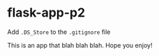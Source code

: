 # flask-app-p2

Add `.DS_Store` to the `.gitignore` file

This is an app that blah blah blah.
Hope you enjoy!